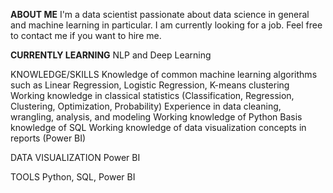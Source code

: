 **ABOUT ME** 
I'm a data scientist passionate about data science in general and machine learning in particular. I am currently looking for a job. Feel free to contact me if you want to hire me.

**CURRENTLY LEARNING**
NLP and Deep Learning

KNOWLEDGE/SKILLS
Knowledge of common machine learning algorithms such as Linear Regression, Logistic Regression, K-means clustering
Working knowledge in classical statistics (Classification, Regression, Clustering, Optimization, Probability)
Experience in data cleaning, wrangling, analysis, and modeling
Working knowledge of Python
Basis knowledge of SQL
Working knowledge of data visualization concepts in reports (Power BI)

DATA VISUALIZATION
Power BI

TOOLS
Python, SQL, Power BI
